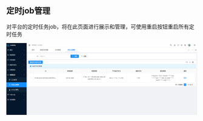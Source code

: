定时job管理
----

对平台的定时任务job，将在此页面进行展示和管理，可使用重启按钮重启所有定时任务

![输入图片说明](https://raw.githubusercontent.com/xuwei95/ezdata_press/master/images/job_manage.png?raw=true "在这里输入图片标题")


